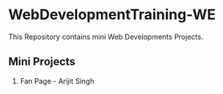 # WebDevelopmentTraining-WE
This Repository contains mini Web Developments Projects.

## Mini Projects
1. Fan Page - Arijit Singh

